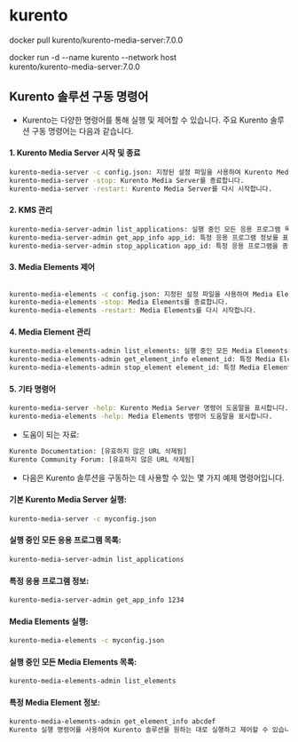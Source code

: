 # kurento 

docker pull kurento/kurento-media-server:7.0.0

docker run -d --name kurento --network host \
    kurento/kurento-media-server:7.0.0

## Kurento 솔루션 구동 명령어
* Kurento는 다양한 명령어를 통해 실행 및 제어할 수 있습니다. 주요 Kurento 솔루션 구동 명령어는 다음과 같습니다.

#### 1. Kurento Media Server 시작 및 종료
```sh 
kurento-media-server -c config.json: 지정된 설정 파일을 사용하여 Kurento Media Server를 시작합니다.
kurento-media-server -stop: Kurento Media Server를 종료합니다.
kurento-media-server -restart: Kurento Media Server를 다시 시작합니다.
```

#### 2. KMS 관리
```sh 
kurento-media-server-admin list_applications: 실행 중인 모든 응용 프로그램 목록을 표시합니다.
kurento-media-server-admin get_app_info app_id: 특정 응용 프로그램 정보를 표시합니다.
kurento-media-server-admin stop_application app_id: 특정 응용 프로그램을 종료합니다.
```

#### 3. Media Elements 제어

```sh 

kurento-media-elements -c config.json: 지정된 설정 파일을 사용하여 Media Elements를 시작합니다.
kurento-media-elements -stop: Media Elements를 종료합니다.
kurento-media-elements -restart: Media Elements를 다시 시작합니다.
```

#### 4. Media Element 관리

```sh 
kurento-media-elements-admin list_elements: 실행 중인 모든 Media Elements 목록을 표시합니다.
kurento-media-elements-admin get_element_info element_id: 특정 Media Element 정보를 표시합니다.
kurento-media-elements-admin stop_element element_id: 특정 Media Element를 종료합니다.
```

#### 5. 기타 명령어

```sh 
kurento-media-server -help: Kurento Media Server 명령어 도움말을 표시합니다.
kurento-media-elements -help: Media Elements 명령어 도움말을 표시합니다.
```
* 도움이 되는 자료:

```sh 
Kurento Documentation: [유효하지 않은 URL 삭제됨]
Kurento Community Forum: [유효하지 않은 URL 삭제됨]
```


* 다음은 Kurento 솔루션을 구동하는 데 사용할 수 있는 몇 가지 예제 명령어입니다.

#### 기본 Kurento Media Server 실행:
```sh 
kurento-media-server -c myconfig.json
```

#### 실행 중인 모든 응용 프로그램 목록:
```sh 
kurento-media-server-admin list_applications
```

#### 특정 응용 프로그램 정보:
```sh 
kurento-media-server-admin get_app_info 1234
```
#### Media Elements 실행:
```sh 
kurento-media-elements -c myconfig.json
```
#### 실행 중인 모든 Media Elements 목록:
```sh 
kurento-media-elements-admin list_elements
```

#### 특정 Media Element 정보:
```sh 
kurento-media-elements-admin get_element_info abcdef
Kurento 실행 명령어를 사용하여 Kurento 솔루션을 원하는 대로 실행하고 제어할 수 있습니다.
```
